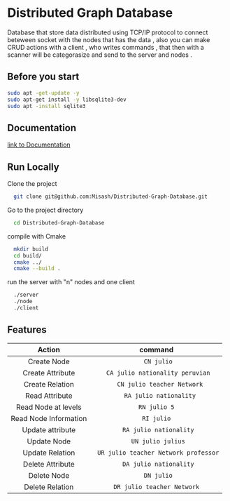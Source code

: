 # Distributed Graph Database

Database that store data distributed using TCP/IP protocol to connect beteween socket with the nodes that has the data , also you can make CRUD actions with a client , who writes commands , that then with a scanner will be categorasize and send to the server and nodes .

## Before  you start 


```bash
sudo apt -get-update -y
sudo apt-get install -y libsqlite3-dev
sudo apt -install sqlite3
```

    
## Documentation

[link to Documentation](https://www.overleaf.com/read/bqqvjvgxmmpd)


## Run Locally

Clone the project

```bash
  git clone git@github.com:Misash/Distributed-Graph-Database.git
```

Go to the project directory

```bash
  cd Distributed-Graph-Database
```
compile with Cmake

```bash
  mkdir build
  cd build/
  cmake ../
  cmake --build .
```

run the server with "n" nodes and one client

```bash
  ./server
  ./node
  ./client
```

## Features

| Action | command | 
| :---:   | :-: | 
| Create Node | ``` CN julio``` | 
| Create Attribute  |  ``` CA julio nationality peruvian```| 
|Create Relation |  ```  CN julio teacher Network```| 
| Read Attribute | ```  RA julio nationality``` | 
| Read Node at levels  |  ``` RN julio 5 ```| 
| Read Node Information |  ``` RI julio ```| 
| Update attribute | ``` RA julio nationality``` | 
| Update Node  |  ``` UN julio julius```| 
| Update Relation |  ``` UR julio teacher Network professor```| 
| Delete Attribute | ``` DA julio nationality``` | 
| Delete Node  |  ``` DN julio```| 
| Delete Relation |  ```DR julio teacher Network```| 


